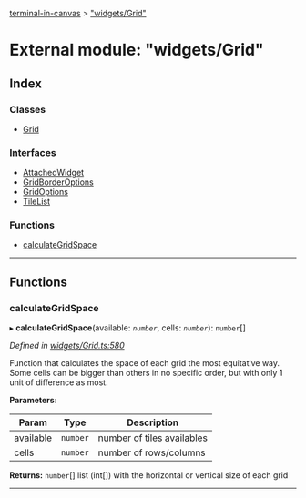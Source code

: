 [terminal-in-canvas](../README.md) > ["widgets/Grid"](../modules/_widgets_grid_.md)

# External module: "widgets/Grid"

## Index

### Classes

* [Grid](../classes/_widgets_grid_.grid.md)

### Interfaces

* [AttachedWidget](../interfaces/_widgets_grid_.attachedwidget.md)
* [GridBorderOptions](../interfaces/_widgets_grid_.gridborderoptions.md)
* [GridOptions](../interfaces/_widgets_grid_.gridoptions.md)
* [TileList](../interfaces/_widgets_grid_.tilelist.md)

### Functions

* [calculateGridSpace](_widgets_grid_.md#calculategridspace)

---

## Functions

<a id="calculategridspace"></a>

###  calculateGridSpace

▸ **calculateGridSpace**(available: *`number`*, cells: *`number`*): `number`[]

*Defined in [widgets/Grid.ts:580](https://github.com/danikaze/terminal-in-canvas/blob/13134dd/src/widgets/Grid.ts#L580)*

Function that calculates the space of each grid the most equitative way. Some cells can be bigger than others in no specific order, but with only 1 unit of difference as most.

**Parameters:**

| Param | Type | Description |
| ------ | ------ | ------ |
| available | `number` |  number of tiles availables |
| cells | `number` |  number of rows/columns |

**Returns:** `number`[]
list (int[]) with the horizontal or vertical size of each grid

___

